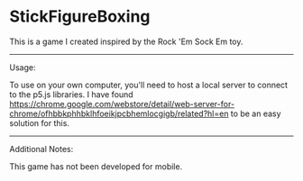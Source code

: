 # StickFigureBoxing
This is a game I created inspired by the Rock 'Em Sock Em toy.
______________________________________________________________________________________________________________________

Usage:

To use on your own computer, you'll need to host a local server to connect to the p5.js libraries. I have found https://chrome.google.com/webstore/detail/web-server-for-chrome/ofhbbkphhbklhfoeikjpcbhemlocgigb/related?hl=en to be an easy solution for this.

______________________________________________________________________________________________________________________

Additional Notes:

This game has not been developed for mobile.

